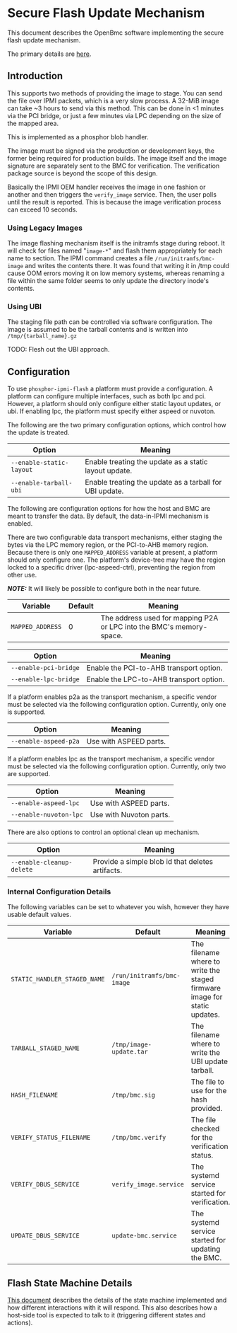 # Secure Flash Update Mechanism

This document describes the OpenBmc software implementing the secure flash
update mechanism.

The primary details are [here](https://github.com/openbmc/docs/blob/master/designs/firmware_update_via_blobs.md).

## Introduction

This supports two methods of providing the image to stage. You can send the
file over IPMI packets, which is a very slow process. A 32-MiB image can take
~3 hours to send via this method.  This can be done in <1 minutes via the PCI
bridge, or just a few minutes via LPC depending on the size of the mapped area.

This is implemented as a phosphor blob handler.

The image must be signed via the production or development keys, the former
being required for production builds. The image itself and the image signature
are separately sent to the BMC for verification. The verification package
source is beyond the scope of this design.

Basically the IPMI OEM handler receives the image in one fashion or another and
then triggers the `verify_image` service. Then, the user polls until the result
is reported. This is because the image verification process can exceed 10
seconds.

### Using Legacy Images

The image flashing mechanism itself is the initramfs stage during reboot. It
will check for files named "`image-*`" and flash them appropriately for each
name to section. The IPMI command creates a file `/run/initramfs/bmc-image` and
writes the contents there. It was found that writing it in /tmp could cause OOM
errors moving it on low memory systems, whereas renaming a file within the same
folder seems to only update the directory inode's contents.

### Using UBI

The staging file path can be controlled via software configuration.  The image
is assumed to be the tarball contents and is written into `/tmp/{tarball_name}.gz`

TODO: Flesh out the UBI approach.

## Configuration

To use `phosphor-ipmi-flash` a platform must provide a configuration.  A
platform can configure multiple interfaces, such as both lpc and pci.  However,
a platform should only configure either static layout updates, or ubi.  If
enabling lpc, the platform must specify either aspeed or nuvoton.

The following are the two primary configuration options, which control how the
update is treated.

Option                   | Meaning
------------------------ | -------
`--enable-static-layout` | Enable treating the update as a static layout update.
`--enable-tarball-ubi`   | Enable treating the update as a tarball for UBI update.

The following are configuration options for how the host and BMC are meant to
transfer the data.  By default, the data-in-IPMI mechanism is enabled.

There are two configurable data transport mechanisms, either staging the bytes
via the LPC memory region, or the PCI-to-AHB memory region.  Because there is
only one `MAPPED_ADDRESS` variable at present, a platform should only configure
one.  The platform's device-tree may have the region locked to a specific
driver (lpc-aspeed-ctrl), preventing the region from other use.

***NOTE:*** It will likely be possible to configure both in the near future.

Variable              | Default | Meaning
--------------------- | ------- | -------
`MAPPED_ADDRESS`      | 0       | The address used for mapping P2A or LPC into the BMC's memory-space.

Option                | Meaning
--------------------- | -------
`--enable-pci-bridge` | Enable the PCI-to-AHB transport option.
`--enable-lpc-bridge` | Enable the LPC-to-AHB transport option.

If a platform enables p2a as the transport mechanism, a specific vendor must be
selected via the following configuration option.  Currently, only one is
supported.

Option                 | Meaning
-----------------------| -------
`--enable-aspeed-p2a`  | Use with ASPEED parts.

If a platform enables lpc as the transport mechanism, a specific vendor must be
selected via the following configuration option.  Currently, only two are
supported.

Option                 | Meaning
---------------------- | -------
`--enable-aspeed-lpc`  | Use with ASPEED parts.
`--enable-nuvoton-lpc` | Use with Nuvoton parts.

There are also options to control an optional clean up mechanism.

Option                    | Meaning
------------------------- | -------
`--enable-cleanup-delete` | Provide a simple blob id that deletes artifacts.

### Internal Configuration Details

The following variables can be set to whatever you wish, however they have
usable default values.

Variable                     | Default                    | Meaning
---------------------------- | -------------------------- | -------------------------------------------------------------------------
`STATIC_HANDLER_STAGED_NAME` | `/run/initramfs/bmc-image` | The filename where to write the staged firmware image for static updates.
`TARBALL_STAGED_NAME`        | `/tmp/image-update.tar`    | The filename where to write the UBI update tarball.
`HASH_FILENAME`              | `/tmp/bmc.sig`             | The file to use for the hash provided.
`VERIFY_STATUS_FILENAME`     | `/tmp/bmc.verify`          | The file checked for the verification status.
`VERIFY_DBUS_SERVICE`        | `verify_image.service`     | The systemd service started for verification.
`UPDATE_DBUS_SERVICE`        | `update-bmc.service`       | The systemd service started for updating the BMC.

## Flash State Machine Details

[This document](ipmi_flash.md) describes the details of the state machine
implemented and how different interactions with it will respond.  This also
describes how a host-side tool is expected to talk to it (triggering different
states and actions).
